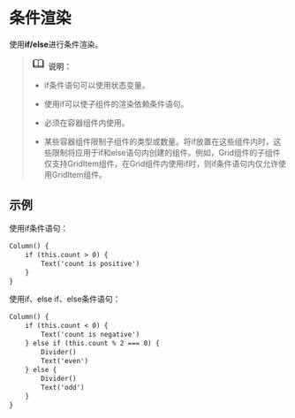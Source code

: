 # 条件渲染

使用**if/else**进行条件渲染。


> ![icon-note.gif](public_sys-resources/icon-note.gif) **说明：**
> - if条件语句可以使用状态变量。
> 
> - 使用if可以使子组件的渲染依赖条件语句。
> 
> - 必须在容器组件内使用。
> 
> - 某些容器组件限制子组件的类型或数量。将if放置在这些组件内时，这些限制将应用于if和else语句内创建的组件。例如，Grid组件的子组件仅支持GridItem组件，在Grid组件内使用if时，则if条件语句内仅允许使用GridItem组件。


## 示例

使用if条件语句：

```
Column() {
    if (this.count > 0) {
        Text('count is positive')
    }
}
```


使用if、else if、else条件语句：


```
Column() {
    if (this.count < 0) {
        Text('count is negative')
    } else if (this.count % 2 === 0) {
        Divider()
        Text('even')
    } else {
        Divider()
        Text('odd')
    }
}
```
